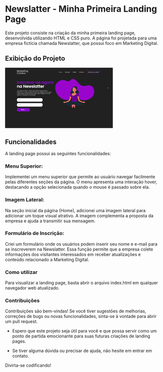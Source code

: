 # Newslatter - Minha Primeira Landing Page
Este projeto consiste na criação da minha primeira landing page, desenvolvida utilizando HTML e CSS puro. A página foi projetada para uma empresa fictícia chamada Newslatter, que possui foco em Marketing Digital.

## Exibição do Projeto
<img src="components/images/img-readme.gif" width="70%">

## Funcionalidades
A landing page possui as seguintes funcionalidades:

### Menu Superior:
Implementei um menu superior que permite ao usuário navegar facilmente pelas diferentes seções da página. O menu apresenta uma interação hover, destacando a opção selecionada quando o mouse é passado sobre ela.

### Imagem Lateral:
Na seção inicial da página (Home), adicionei uma imagem lateral para adicionar um toque visual atrativo. A imagem complementa a proposta da empresa e ajuda a transmitir sua mensagem.

### Formulário de Inscrição:
Criei um formulário onde os usuários podem inserir seu nome e e-mail para se inscreverem na Newslatter. Essa função permite que a empresa colete informações dos visitantes interessados em receber atualizações e conteúdo relacionado a Marketing Digital.

### Como utilizar
Para visualizar a landing page, basta abrir o arquivo index.html em qualquer navegador web atualizado.

### Contribuições
Contribuições são bem-vindas! Se você tiver sugestões de melhorias, correções de bugs ou novas funcionalidades, sinta-se à vontade para abrir um pull request.

- Espero que este projeto seja útil para você e que possa servir como um ponto de partida emocionante para suas futuras criações de landing pages.

- Se tiver alguma dúvida ou precisar de ajuda, não hesite em entrar em contato.

Divirta-se codificando!